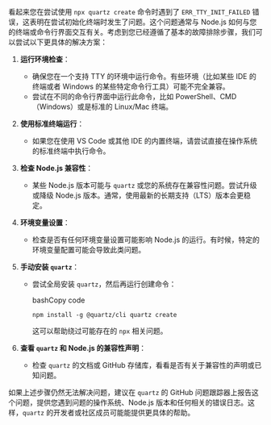 看起来您在尝试使用 `npx quartz create` 命令时遇到了 `ERR_TTY_INIT_FAILED` 错误，这表明在尝试初始化终端时发生了问题。这个问题通常与 Node.js 如何与您的终端或命令行界面交互有关。考虑到您已经遵循了基本的故障排除步骤，我们可以尝试以下更具体的解决方案：

1. **运行环境检查**：
    
    - 确保您在一个支持 TTY 的环境中运行命令。有些环境（比如某些 IDE 的终端或者 Windows 的某些特定命令行工具）可能不完全兼容。
    - 尝试在不同的命令行界面中运行此命令，比如 PowerShell、CMD（Windows）或是标准的 Linux/Mac 终端。
2. **使用标准终端运行**：
    
    - 如果您在使用 VS Code 或其他 IDE 的内置终端，请尝试直接在操作系统的标准终端中执行命令。
3. **检查 Node.js 兼容性**：
    
    - 某些 Node.js 版本可能与 `quartz` 或您的系统存在兼容性问题。尝试升级或降级 Node.js 版本。通常，使用最新的长期支持（LTS）版本会更稳定。
4. **环境变量设置**：
    
    - 检查是否有任何环境变量设置可能影响 Node.js 的运行。有时候，特定的环境变量配置可能会导致此类问题。
5. **手动安装 `quartz`**：
    
    - 尝试全局安装 `quartz`，然后再运行创建命令：
        
        bashCopy code
        
        `npm install -g @quartz/cli quartz create`
        
        这可以帮助绕过可能存在的 `npx` 相关问题。
6. **查看 `quartz` 和 Node.js 的兼容性声明**：
    
    - 检查 `quartz` 的文档或 GitHub 存储库，看看是否有关于兼容性的声明或已知问题。

如果上述步骤仍然无法解决问题，建议在 `quartz` 的 GitHub 问题跟踪器上报告这个问题，提供您遇到问题的操作系统、Node.js 版本和任何相关的错误日志。这样，`quartz` 的开发者或社区成员可能能提供更具体的帮助。
